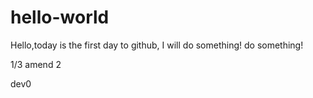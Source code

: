 # hello-world

Hello,today is the first day to github, I will do something!
do something!

1/3 amend 2

dev0